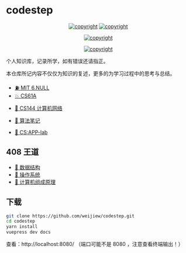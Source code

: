 # codestep

<center>

<a href="https://cs.weijiew.com/"><img src="https://img.shields.io/badge/Github%20Pages-CodeStep-brightgreen" alt="copyright"/></a>
<a href="License: CC BY-SA 4.0"><img src="https://img.shields.io/github/license/weijiew/codestep?color=265ca2&labelColor=212c42)](http://creativecommons.org/licenses/by-sa/4.0/" alt="copyright"/></a>

<a href="mailto:jiewei314@gmail.com"><img src="https://img.shields.io/badge/email-jiewei314@gmail.com-blueviolet?style=for-the-badge&logo=google&color=fd79a8" alt="copyright"/></a>

<a href="https://weijiew.com"><img src="https://img.shields.io/badge/blog-weijiew.com-blueviolet?style=for-the-badge&logo=vercel&color=6c5ce7" alt="copyright"/></a>


</center>

个人知识库，记录所学，如有错误还请指正。

本仓库所记内容不仅仅为知识的复述，更多的为学习过程中的思考与总结。

- [⛽ MIT 6.NULL](https://cs.weijiew.com/book/missing/ch0.html)
- [💥 CS61A](https://cs.weijiew.com/book/cs61a/ch0.html) 
<!-- - [💻 Nand2Tetris](https://cs.weijiew.com/book/nand2tetris/ch0.html)  -->
- [🍋 CS144 计算机网络](https://cs.weijiew.com/book/cs144/ch0.html) 

- [🚀 算法笔记](https://github.com/weijiew/my-alg)
- [🥞 CS:APP-lab](https://cs.weijiew.com/book/csapp/ch1.html) 

## 408 王道

- [🚧 数据结构](https://cs.weijiew.com/book/ds/ch0.html)
- [🧿 操作系统](https://cs.weijiew.com/book/os/ch0.html)
- [🌌 计算机组成原理](https://cs.weijiew.com/book/co/ch0.html) 

## 下载

```bash
git clone https://github.com/weijiew/codestep.git
cd codestep
yarn install
vuepress dev docs
```

查看：http://localhost:8080/ （端口可能不是 8080 ，注意查看终端输出！）